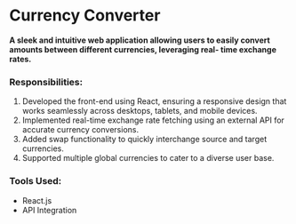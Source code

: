# Currency Converter

**A sleek and intuitive web application allowing users to easily convert amounts between different currencies, leveraging real- time exchange rates.**

### Responsibilities:
1.	Developed the front-end using React, ensuring a responsive design that works seamlessly across desktops, tablets, and mobile devices.
2.	Implemented real-time exchange rate fetching using an external API for accurate currency conversions.
3.	Added swap functionality to quickly interchange source and target currencies.
4.	Supported multiple global currencies to cater to a diverse user base.

### Tools Used:
+ React.js
+ API Integration
